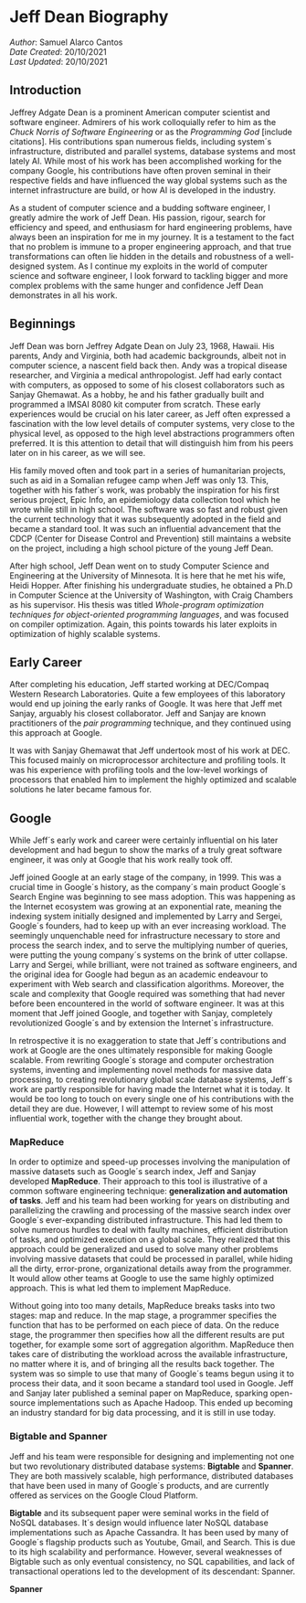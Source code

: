 # Jeff Dean Biography
*Author*: Samuel Alarco Cantos\
*Date Created*: 20/10/2021\
*Last Updated*: 20/10/2021 

## Introduction

Jeffrey Adgate Dean is a prominent American computer scientist and software engineer. Admirers of his work colloquially refer to him as the *Chuck Norris of Software Engineering* or as the *Programming God* [include citations]. His contributions span numerous fields, including system´s infrastructure, distributed and parallel systems, database systems and most lately AI. While most of his work has been accomplished working for the company Google, his contributions have often proven seminal in their respective fields and have influenced the way global systems such as the internet infrastructure are build, or how AI is developed in the industry. 

As a student of computer science and a budding software engineer, I greatly admire the work of Jeff Dean. His passion, rigour, search for efficiency and speed, and enthusiasm for hard engineering problems, have always been an inspiration for me in my journey. It is a testament to the fact that no problem is immune to a proper engineering approach, and that true transformations can often lie hidden in the details and robustness of a well-designed system. As I continue my exploits in the world of computer science and software engineer, I look forward to tackling bigger and more complex problems with the same hunger and confidence Jeff Dean demonstrates in all his work.

## Beginnings

Jeff Dean was born Jeffrey Adgate Dean on July 23, 1968, Hawaii. His parents, Andy and Virginia, both had academic backgrounds, albeit not in computer science, a nascent field back then. Andy was a tropical disease researcher, and Virginia a medical anthropologist. Jeff had early contact with computers, as opposed to some of his closest collaborators such as Sanjay Ghemawat. As a hobby, he and his father gradually built and programmed a IMSAI 8080 kit computer from scratch. These early experiences would be crucial on his later career, as Jeff often expressed a fascination with the low level details of computer systems, very close to the physical level, as opposed to the high level abstractions programmers often preferred. It is this attention to detail that will distinguish him from his peers later on in his career, as we will see.

 His family moved often and took part in a series of humanitarian projects, such as aid in a Somalian refugee camp when Jeff was only 13. This, together with his father´s work, was probably the inspiration for his first serious project, Epic Info, an epidemiology data collection tool which he wrote while still in high school. The software was so fast and robust given the current technology that it was subsequently adopted in the field and became a standard tool. It was such an influential advancement that the CDCP (Center for Disease Control and Prevention) still maintains a website on the project, including a high school picture of the young Jeff Dean. 

 After high school, Jeff Dean went on to study Computer Science and Engineering at the University of Minnesota. It is here that he met his wife, Heidi Hopper. After finishing his undergraduate studies, he obtained a Ph.D in Computer Science at the University of Washington, with Craig Chambers as his supervisor. His thesis was titled *Whole-program optimization techniques for object-oriented programming languages*, and was focused on compiler optimization. Again, this points towards his later exploits in optimization of highly scalable systems.

## Early Career

After completing his education, Jeff started working at DEC/Compaq Western Research Laboratories. Quite a few employees of this laboratory would end up joining the early ranks of Google. It was here that Jeff met Sanjay, arguably his closest collaborator. Jeff and Sanjay are known practitioners of the *pair programming* technique, and they continued using this approach at Google.

 It was with Sanjay Ghemawat that Jeff undertook most of his work at DEC. This focused mainly on microprocessor architecture and profiling tools. It was his experience with profiling tools and the low-level workings of processors that enabled him to implement the highly optimized and scalable solutions he later became famous for.

 ## Google

 While Jeff´s early work and career were certainly influential on his later development and had begun to show the marks of a truly great software engineer, it was only at Google that his work really took off. 
 
 Jeff joined Google at an early stage of the company, in 1999. This was a crucial time in Google´s history, as the company´s main product Google´s Search Engine was beginning to see mass adoption. This was happening as the Internet ecosystem was growing at an exponential rate, meaning the indexing system initially designed and implemented by Larry and Sergei, Google´s founders, had to keep up with an ever increasing workload. The seemingly unquenchable need for infrastructure necessary to store and process the search index, and to serve the multiplying number of queries, were putting the young company´s systems on the brink of utter collapse. Larry and Sergei, while brilliant, were not trained as software engineers, and the original idea for Google had begun as an academic endeavour to experiment with Web search and classification algorithms. Moreover, the scale and complexity that Google required was something that had never before been encountered in the world of software engineer. It was at this moment that Jeff joined Google, and together with Sanjay, completely revolutionized Google´s and by extension the Internet`s infrastructure.

 In retrospective it is no exaggeration to state that Jeff´s contributions and work at Google are the ones ultimately responsible for making Google scalable. From rewriting Google´s storage and computer orchestration systems, inventing and implementing novel methods for massive data processing, to creating revolutionary global scale database systems, Jeff´s work are partly responsible for having made the Internet what it is today. It would be too long to touch on every single one of his contributions with the detail they are due. However, I will attempt to review some of his most influential work, together with the change they brought about.

### MapReduce

In order to optimize and speed-up processes involving the manipulation of massive datasets such as Google´s search index, Jeff and Sanjay developed **MapReduce**. Their approach to this tool is illustrative of a common software engineering technique: **generalization and automation of tasks**. Jeff and his team had been working for years on distributing and parallelizing the crawling and processing of the massive search index over Google´s ever-expanding distributed infrastructure. This had led them to solve numerous hurdles to deal with faulty machines, efficient distribution of tasks, and optimized execution on a global scale. They realized that this approach could be generalized and used to solve many other problems involving massive datasets that could be processed in parallel, while hiding all the dirty, error-prone, organizational details away from the programmer. It would allow other teams at Google to use the same highly optimized approach. This is what led them to implement MapReduce.

Without going into too many details, MapReduce breaks tasks into two stages: map and reduce. In the map stage, a programmer specifies the function that has to be performed on each piece of data. On the reduce stage, the programmer then specifies how all the different results are put together, for example some sort of aggregation algorithm. MapReduce then takes care of distributing the workload across the available infrastructure, no matter where it is, and of bringing all the results back together. The system was so simple to use that many of Google´s teams begun using it to process their data, and it soon became a standard tool used in Google. Jeff and Sanjay later published a seminal paper on MapReduce, sparking open-source implementations such as Apache Hadoop. This ended up becoming an industry standard for big data processing, and it is still in use today.

### Bigtable and Spanner

Jeff and his team were responsible for designing and implementing not one but two revolutionary distributed database systems: **Bigtable** and **Spanner**. They are both massively scalable, high performance, distributed databases that have been used in many of Google´s products, and are currently offered as services on the Google Cloud Platform.

**Bigtable** and its subsequent paper were seminal works in the field of NoSQL databases. It´s design would influence later NoSQL database implementations such as Apache Cassandra. It has been used by many of Google´s flagship products such as Youtube, Gmail, and Search. This is due to its high scalability and performance. However, several weaknesses of Bigtable such as only eventual consistency, no SQL capabilities, and lack of transactional operations led to the development of its descendant: Spanner.

**Spanner**






